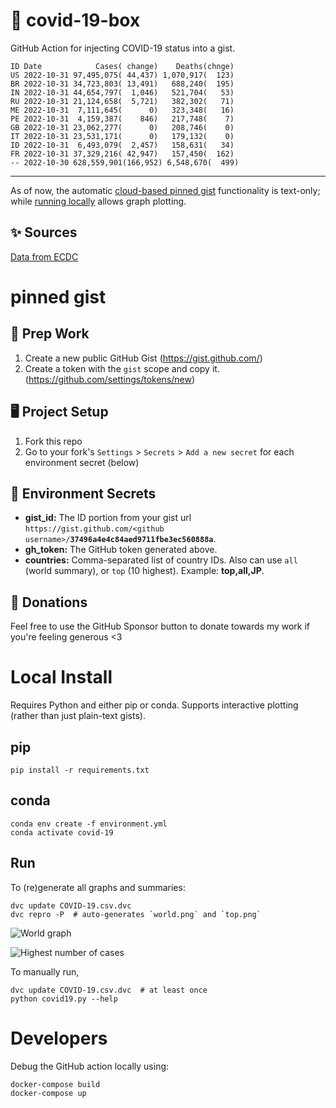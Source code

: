 # 🏥 covid-19-box

GitHub Action for injecting COVID-19 status into a gist.

```
ID Date            Cases( change)    Deaths(chnge)
US 2022-10-31 97,495,075( 44,437) 1,070,917(  123)
BR 2022-10-31 34,723,803( 13,491)   688,240(  195)
IN 2022-10-31 44,654,797(  1,046)   521,704(   53)
RU 2022-10-31 21,124,658(  5,721)   382,302(   71)
ME 2022-10-31  7,111,645(      0)   323,348(   16)
PE 2022-10-31  4,159,387(    846)   217,748(    7)
GB 2022-10-31 23,062,277(      0)   208,746(    0)
IT 2022-10-31 23,531,171(      0)   179,132(    0)
ID 2022-10-31  6,493,079(  2,457)   158,631(   34)
FR 2022-10-31 37,329,216( 42,947)   157,450(  162)
-- 2022-10-30 628,559,901(166,952) 6,548,670(  499)
```

---

As of now, the automatic [cloud-based pinned gist](#pinned-gist) functionality is text-only;
while [running locally](#local-install) allows graph plotting.

## ✨ Sources

[Data from ECDC](https://www.ecdc.europa.eu/en/publications-data/download-todays-data-geographic-distribution-covid-19-cases-worldwide)

# pinned gist

## 🎒 Prep Work
1. Create a new public GitHub Gist (https://gist.github.com/)
1. Create a token with the `gist` scope and copy it. (https://github.com/settings/tokens/new)

## 🖥 Project Setup
1. Fork this repo
1. Go to your fork's `Settings` > `Secrets` > `Add a new secret` for each environment secret (below)

## 🤫 Environment Secrets
- **gist_id:** The ID portion from your gist url `https://gist.github.com/<github username>/`**`37496a4e4c84aed9711fbe3ec560888a`**.
- **gh_token:** The GitHub token generated above.
- **countries:** Comma-separated list of country IDs. Also can use `all` (world summary), or `top` (10 highest). Example: **top,all,JP**.

## 💸 Donations

Feel free to use the GitHub Sponsor button to donate towards my work if you're feeling generous <3

# Local Install

Requires Python and either pip or conda. Supports interactive plotting (rather than just plain-text gists).

## pip

```
pip install -r requirements.txt
```

## conda

```
conda env create -f environment.yml
conda activate covid-19
```

## Run

To (re)generate all graphs and summaries:

```
dvc update COVID-19.csv.dvc
dvc repro -P  # auto-generates `world.png` and `top.png`
```

![World graph](world.png)

![Highest number of cases](top.png)

To manually run,

```
dvc update COVID-19.csv.dvc  # at least once
python covid19.py --help
```

# Developers

Debug the GitHub action locally using:

```
docker-compose build
docker-compose up
```
